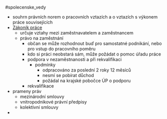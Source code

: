 #spolecenske_vedy
* souhrn právních norem o pracovních vztazích a o vztazích s výkonem práce souvisejících
* [Zákoník práce](https://zakonyprolidi.cz)
	* určuje vztahy mezi zaměstnavatelem a zaměstnancem
	* právo na zaměstnání
		* občan se může rozhodnout buď pro samostatné podnikání, nebo pro vstup do pracovního poměru
		* kdo si práci neobstará sám, může požádat o pomoc úřadu práce
		* podpora v nezaměstnanosti a při rekvalifikaci
			* podmínky
				* odpracováno za poslední 2 roky 12 měsíců
				* nesmí se pobírat důchod
				* požádal na krajské pobočce ÚP o podporu
		* rekvalifikace
* prameny práv
	* mezinárodní smlouvy
	* vnitropodnikové právní předpisy
	* kolektivní smlouvy
* 